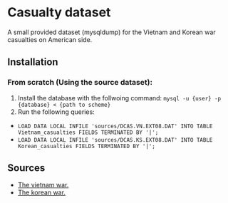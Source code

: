 # Casualty dataset 

A small provided dataset (mysqldump) for the Vietnam and Korean war casualties on American side. 

## Installation 

### From scratch (Using the source dataset):

1. Install the database with the follwoing command: `mysql -u {user} -p {database} < {path to scheme}`
2. Run the following queries: 
 - `LOAD DATA LOCAL INFILE 'sources/DCAS.VN.EXT08.DAT' INTO TABLE Vietnam_casualties FIELDS TERMINATED BY '|';`
 - `LOAD DATA LOCAL INFILE 'sources/DCAS.KS.EXT08.DAT' INTO TABLE Korean_casualties FIELDS TERMINATED BY '|';`

## Sources 

- [The vietnam war.](https://catalog.archives.gov/id/2240992)
- [The korean war.](https://catalog.archives.gov/id/2240988)